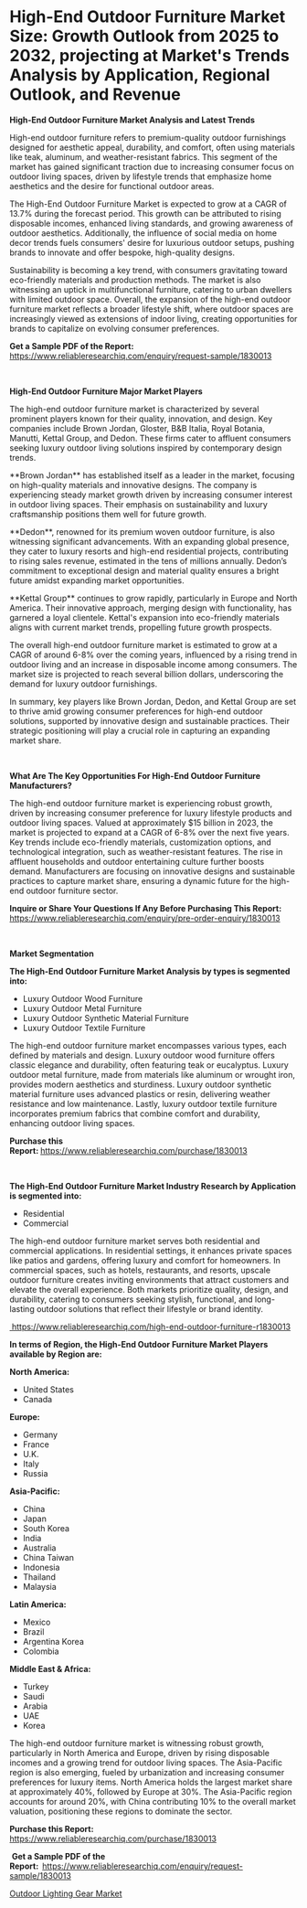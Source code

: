 <p><h1>High-End Outdoor Furniture Market Size: Growth Outlook from 2025 to 2032, projecting at Market's Trends Analysis by Application, Regional Outlook, and Revenue</h1></p><p><strong>High-End Outdoor Furniture Market Analysis and Latest Trends</strong></p>
<p><p>High-end outdoor furniture refers to premium-quality outdoor furnishings designed for aesthetic appeal, durability, and comfort, often using materials like teak, aluminum, and weather-resistant fabrics. This segment of the market has gained significant traction due to increasing consumer focus on outdoor living spaces, driven by lifestyle trends that emphasize home aesthetics and the desire for functional outdoor areas.</p><p>The High-End Outdoor Furniture Market is expected to grow at a CAGR of 13.7% during the forecast period. This growth can be attributed to rising disposable incomes, enhanced living standards, and growing awareness of outdoor aesthetics. Additionally, the influence of social media on home decor trends fuels consumers' desire for luxurious outdoor setups, pushing brands to innovate and offer bespoke, high-quality designs.</p><p>Sustainability is becoming a key trend, with consumers gravitating toward eco-friendly materials and production methods. The market is also witnessing an uptick in multifunctional furniture, catering to urban dwellers with limited outdoor space. Overall, the expansion of the high-end outdoor furniture market reflects a broader lifestyle shift, where outdoor spaces are increasingly viewed as extensions of indoor living, creating opportunities for brands to capitalize on evolving consumer preferences.</p></p>
<p><strong>Get a Sample PDF of the Report:&nbsp;</strong> <a href="https://www.reliableresearchiq.com/enquiry/request-sample/1830013?utm_campaign=2735&utm_medium=2&utm_source=Github&utm_content=ia&utm_term=05042025&utm_id=high-end-outdoor-furniture">https://www.reliableresearchiq.com/enquiry/request-sample/1830013</a></p>
<p>&nbsp;</p>
<p><strong>High-End Outdoor Furniture Major Market Players</strong></p>
<p><p>The high-end outdoor furniture market is characterized by several prominent players known for their quality, innovation, and design. Key companies include Brown Jordan, Gloster, B&B Italia, Royal Botania, Manutti, Kettal Group, and Dedon. These firms cater to affluent consumers seeking luxury outdoor living solutions inspired by contemporary design trends.</p><p>**Brown Jordan** has established itself as a leader in the market, focusing on high-quality materials and innovative designs. The company is experiencing steady market growth driven by increasing consumer interest in outdoor living spaces. Their emphasis on sustainability and luxury craftsmanship positions them well for future growth.</p><p>**Dedon**, renowned for its premium woven outdoor furniture, is also witnessing significant advancements. With an expanding global presence, they cater to luxury resorts and high-end residential projects, contributing to rising sales revenue, estimated in the tens of millions annually. Dedon’s commitment to exceptional design and material quality ensures a bright future amidst expanding market opportunities.</p><p>**Kettal Group** continues to grow rapidly, particularly in Europe and North America. Their innovative approach, merging design with functionality, has garnered a loyal clientele. Kettal's expansion into eco-friendly materials aligns with current market trends, propelling future growth prospects.</p><p>The overall high-end outdoor furniture market is estimated to grow at a CAGR of around 6-8% over the coming years, influenced by a rising trend in outdoor living and an increase in disposable income among consumers. The market size is projected to reach several billion dollars, underscoring the demand for luxury outdoor furnishings.</p><p>In summary, key players like Brown Jordan, Dedon, and Kettal Group are set to thrive amid growing consumer preferences for high-end outdoor solutions, supported by innovative design and sustainable practices. Their strategic positioning will play a crucial role in capturing an expanding market share.</p></p>
<p>&nbsp;</p>
<p><strong>What Are The Key Opportunities For High-End Outdoor Furniture Manufacturers?</strong></p>
<p><p>The high-end outdoor furniture market is experiencing robust growth, driven by increasing consumer preference for luxury lifestyle products and outdoor living spaces. Valued at approximately $15 billion in 2023, the market is projected to expand at a CAGR of 6-8% over the next five years. Key trends include eco-friendly materials, customization options, and technological integration, such as weather-resistant features. The rise in affluent households and outdoor entertaining culture further boosts demand. Manufacturers are focusing on innovative designs and sustainable practices to capture market share, ensuring a dynamic future for the high-end outdoor furniture sector.</p></p>
<p><strong>Inquire or Share Your Questions If Any Before Purchasing This Report:</strong> <a href="https://www.reliableresearchiq.com/enquiry/pre-order-enquiry/1830013?utm_campaign=2735&utm_medium=2&utm_source=Github&utm_content=ia&utm_term=05042025&utm_id=high-end-outdoor-furniture">https://www.reliableresearchiq.com/enquiry/pre-order-enquiry/1830013</a></p>
<p>&nbsp;</p>
<p><strong>Market Segmentation</strong></p>
<p><strong>The High-End Outdoor Furniture Market Analysis by types is segmented into:</strong></p>
<p><ul><li>Luxury Outdoor Wood Furniture</li><li>Luxury Outdoor Metal Furniture</li><li>Luxury Outdoor Synthetic Material Furniture</li><li>Luxury Outdoor Textile Furniture</li></ul></p>
<p><p>The high-end outdoor furniture market encompasses various types, each defined by materials and design. Luxury outdoor wood furniture offers classic elegance and durability, often featuring teak or eucalyptus. Luxury outdoor metal furniture, made from materials like aluminum or wrought iron, provides modern aesthetics and sturdiness. Luxury outdoor synthetic material furniture uses advanced plastics or resin, delivering weather resistance and low maintenance. Lastly, luxury outdoor textile furniture incorporates premium fabrics that combine comfort and durability, enhancing outdoor living spaces.</p></p>
<p><strong>Purchase this Report:&nbsp;</strong><a href="https://www.reliableresearchiq.com/purchase/1830013?utm_campaign=2735&utm_medium=2&utm_source=Github&utm_content=ia&utm_term=05042025&utm_id=high-end-outdoor-furniture">https://www.reliableresearchiq.com/purchase/1830013</a></p>
<p>&nbsp;</p>
<p><strong>The High-End Outdoor Furniture Market Industry Research by Application is segmented into:</strong></p>
<p><ul><li>Residential</li><li>Commercial</li></ul></p>
<p><p>The high-end outdoor furniture market serves both residential and commercial applications. In residential settings, it enhances private spaces like patios and gardens, offering luxury and comfort for homeowners. In commercial spaces, such as hotels, restaurants, and resorts, upscale outdoor furniture creates inviting environments that attract customers and elevate the overall experience. Both markets prioritize quality, design, and durability, catering to consumers seeking stylish, functional, and long-lasting outdoor solutions that reflect their lifestyle or brand identity.</p></p>
<p><a href="https://www.reliableresearchiq.com/high-end-outdoor-furniture-r1830013?utm_campaign=2735&utm_medium=2&utm_source=Github&utm_content=ia&utm_term=05042025&utm_id=high-end-outdoor-furniture">&nbsp;https://www.reliableresearchiq.com/high-end-outdoor-furniture-r1830013</a></p>
<p><strong>In terms of Region, the High-End Outdoor Furniture Market Players available by Region are:</strong></p>
<p>
    <p> <strong> North America: </strong>
        <ul>
            <li>United States</li>
            <li>Canada</li>
        </ul>
        </p> 
    <p> <strong> Europe: </strong>
        <ul>
            <li>Germany</li>
            <li>France</li>
            <li>U.K.</li>
            <li>Italy</li>
            <li>Russia</li>
        </ul>
        </p> 
    <p> <strong> Asia-Pacific: </strong>
        <ul>
            <li>China</li>
            <li>Japan</li>
            <li>South Korea</li>
            <li>India</li>
            <li>Australia</li>
            <li>China Taiwan</li>
            <li>Indonesia</li>
            <li>Thailand</li>
            <li>Malaysia</li>
        </ul>
        </p> 
    <p> <strong> Latin America: </strong>
        <ul>
            <li>Mexico</li>
            <li>Brazil</li>
            <li>Argentina Korea</li>
            <li>Colombia</li>
        </ul>
        </p> 
    <p> <strong> Middle East & Africa: </strong>
        <ul>
            <li>Turkey</li>
            <li>Saudi</li>
            <li>Arabia</li>
            <li>UAE</li>
            <li>Korea</li>
        </ul>
    </p>
    </p>
<p><p>The high-end outdoor furniture market is witnessing robust growth, particularly in North America and Europe, driven by rising disposable incomes and a growing trend for outdoor living spaces. The Asia-Pacific region is also emerging, fueled by urbanization and increasing consumer preferences for luxury items. North America holds the largest market share at approximately 40%, followed by Europe at 30%. The Asia-Pacific region accounts for around 20%, with China contributing 10% to the overall market valuation, positioning these regions to dominate the sector.</p></p>
<p><strong>Purchase this Report: </strong><a href="https://www.reliableresearchiq.com/purchase/1830013?utm_campaign=2735&utm_medium=2&utm_source=Github&utm_content=ia&utm_term=05042025&utm_id=high-end-outdoor-furniture">https://www.reliableresearchiq.com/purchase/1830013</a></p>
<p>&nbsp;<strong>Get a Sample PDF of the Report:&nbsp;&nbsp;</strong><a href="https://www.reliableresearchiq.com/enquiry/request-sample/1830013?utm_campaign=2735&utm_medium=2&utm_source=Github&utm_content=ia&utm_term=05042025&utm_id=high-end-outdoor-furniture">https://www.reliableresearchiq.com/enquiry/request-sample/1830013</a></p>
<p><strong></strong></p>
<p><p><a href="https://github.com/lizamflotow/Market-Research-Report-List-1/blob/main/outdoor-lighting-gear-market.md?utm_campaign=2735&utm_medium=2&utm_source=Github&utm_content=ia&utm_term=05042025&utm_id=high-end-outdoor-furniture">Outdoor Lighting Gear Market</a></p></p>